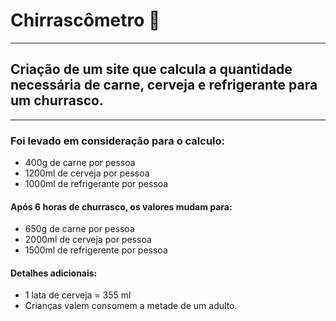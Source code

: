 # Chirrascômetro :meat_on_bone:

---

## Criação de um site que calcula a quantidade necessária de carne, cerveja e refrigerante para um churrasco.

---

### Foi levado em consideração para o calculo:

- 400g de carne por pessoa
- 1200ml de cerveja por pessoa
- 1000ml de refrigerante por pessoa

#### Após 6 horas de churrasco, os valores mudam para:

- 650g de carne por pessoa
- 2000ml de cerveja por pessoa
- 1500ml de refrigerente por pessoa

#### Detalhes adicionais:

- 1 lata de cerveja = 355 ml
- Crianças valem consomem a metade de um adulto.
